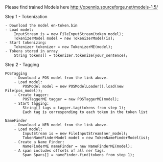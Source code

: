 Please find trained Models here http://opennlp.sourceforge.net/models-1.5/

Step 1 - Tokenization 

	- Download the model en-token.bin
	- Load model:
		InputStream is = new FileInputStream(token_model);
     	TokenizerModel model = new TokenizerModel(is);
    - Start tokenizing:
    	Tokenizer tokenizer = new TokenizerME(model);
    - Tokens stored in array
    	String tokens[] = tokenizer.tokenize(your_sentence);
	
Step 2 - Tagging

	POSTagging
		- Download a POS model from the link above.
		- Load model:
			POSModel model = new POSModelLoader().load(new File(pos_model));
		- Create tagger:
			POSTaggerME tagger = new POSTaggerME(model);
		- Start tagging:
			String[] tags = tagger.tag(tokens from step 1);
			Each tag is corresponding to each token in the token list
			
	NameFinder
		- Download a NER model from the link above.
		- Load model:
			InputStream is = new FileInputStream(ner_model);
    		TokenNameFinderModel model = new TokenNameFinderModel(is);
    	- Create a Name Finder:
    		NameFinderME nameFinder = new NameFinderME(model);
    	- A span includes offsets of all ner tags.
    		Span Spans[] = nameFinder.find(tokens from step 1);
		
